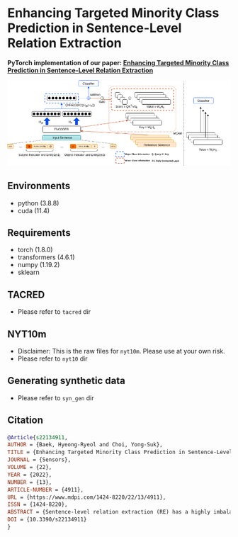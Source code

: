 # Enhancing Targeted Minority Class Prediction in Sentence-Level Relation Extraction

**PyTorch implementation of our paper: [Enhancing Targeted Minority Class Prediction in Sentence-Level Relation Extraction](https://www.mdpi.com/1424-8220/22/13/4911)**

![Architecture](arch.png)

## Environments
- python (3.8.8)
- cuda (11.4)

## Requirements
- torch (1.8.0)
- transformers (4.6.1)
- numpy (1.19.2)
- sklearn

## TACRED
- Please refer to `tacred` dir

## NYT10m
- Disclaimer: This is the raw files for `nyt10m`. Please use at your own risk.
- Please refer to `nyt10` dir

## Generating synthetic data
- Please refer to `syn_gen` dir

## Citation
```bibtex
@Article{s22134911,
AUTHOR = {Baek, Hyeong-Ryeol and Choi, Yong-Suk},
TITLE = {Enhancing Targeted Minority Class Prediction in Sentence-Level Relation Extraction},
JOURNAL = {Sensors},
VOLUME = {22},
YEAR = {2022},
NUMBER = {13},
ARTICLE-NUMBER = {4911},
URL = {https://www.mdpi.com/1424-8220/22/13/4911},
ISSN = {1424-8220},
ABSTRACT = {Sentence-level relation extraction (RE) has a highly imbalanced data distribution that about 80% of data are labeled as negative, i.e., no relation; and there exist minority classes (MC) among positive labels; furthermore, some of MC instances have an incorrect label. Due to those challenges, i.e., label noise and low source availability, most of the models fail to learn MC and get zero or very low F1 scores on MCs. Previous studies, however, have rather focused on micro F1 scores and MCs have not been addressed adequately. To tackle high mis-classification errors for MCs, we introduce (1) a minority class attention module (MCAM), and (2) effective augmentation methods specialized in RE. MCAM calculates the confidence scores on MC instances to select reliable ones for augmentation, and aggregates MCs information in the process of training a model. Our experiments show that our methods achieve a state-of-the-art F1 scores on TACRED as well as enhancing minority class F1 score dramatically.},
DOI = {10.3390/s22134911}
}
```
